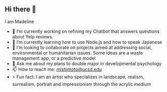 ## Hi there 👋


I am Madeline

- 🔭 I’m currently working on refining my Chatbot that answers questions about Yelp reviews. 
- 🌱 I’m currently learning how to use Node.js and how to speak Japanese
- 👯 I’m looking to collaborate on projects aimed at addressing social, environmental or humanitarian issues. Some ideas are a waste management app, or a predictive model
- 💬 Ask me about my plans to double major in developmental psychology
- 📫 How to reach me: mishimoto@ucsd.edu
- ⚡ Fun fact: I am an artist who specializes in landscape, realism, surrealism, portrait and impressionism through the acrylic medium 

 
